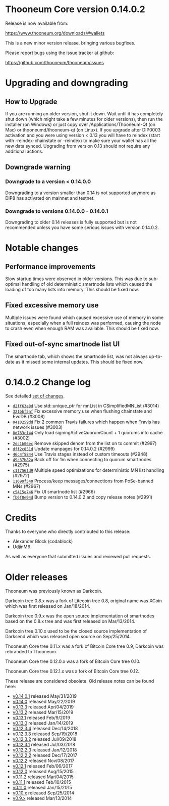 Thooneum Core version 0.14.0.2
==========================

Release is now available from:

  <https://www.thooneum.org/downloads/#wallets>

This is a new minor version release, bringing various bugfixes.

Please report bugs using the issue tracker at github:

  <https://github.com/thooneum/thooneum/issues>


Upgrading and downgrading
=========================

How to Upgrade
--------------

If you are running an older version, shut it down. Wait until it has completely
shut down (which might take a few minutes for older versions), then run the
installer (on Windows) or just copy over /Applications/Thooneum-Qt (on Mac) or
thooneumd/thooneum-qt (on Linux). If you upgrade after DIP0003 activation and you were
using version < 0.13 you will have to reindex (start with -reindex-chainstate
or -reindex) to make sure your wallet has all the new data synced. Upgrading from
version 0.13 should not require any additional actions.

Downgrade warning
-----------------

### Downgrade to a version < 0.14.0.0

Downgrading to a version smaller than 0.14 is not supported anymore as DIP8 has
activated on mainnet and testnet.

### Downgrade to versions 0.14.0.0 - 0.14.0.1

Downgrading to older 0.14 releases is fully supported but is not
recommended unless you have some serious issues with version 0.14.0.2.

Notable changes
===============

Performance improvements
------------------------
Slow startup times were observed in older versions. This was due to sub-optimal handling of old
deterministic smartnode lists which caused the loading of too many lists into memory. This should be
fixed now.

Fixed excessive memory use
--------------------------
Multiple issues were found which caused excessive use of memory in some situations, especially when
a full reindex was performed, causing the node to crash even when enough RAM was available. This should
be fixed now.

Fixed out-of-sync smartnode list UI
------------------------------------
The smartnode tab, which shows the smartnode list, was not always up-to-date as it missed some internal
updates. This should be fixed now.

0.14.0.2 Change log
===================

See detailed [set of changes](https://github.com/thooneum/thooneum/compare/v0.14.0.1...thooneum:v0.14.0.2).

- [`d2ff63e8d`](https://github.com/thooneum/thooneum/commit/d2ff63e8d) Use std::unique_ptr for mnList in CSimplifiedMNList (#3014)
- [`321bbf5af`](https://github.com/thooneum/thooneum/commit/321bbf5af) Fix excessive memory use when flushing chainstate and EvoDB (#3008)
- [`0410259dd`](https://github.com/thooneum/thooneum/commit/0410259dd) Fix 2 common Travis failures which happen when Travis has network issues (#3003)
- [`8d763c144`](https://github.com/thooneum/thooneum/commit/8d763c144) Only load signingActiveQuorumCount + 1 quorums into cache (#3002)
- [`2dc1b06ec`](https://github.com/thooneum/thooneum/commit/2dc1b06ec) Remove skipped denom from the list on tx commit (#2997)
- [`dff2c851d`](https://github.com/thooneum/thooneum/commit/dff2c851d) Update manpages for 0.14.0.2 (#2999)
- [`46c4f5844`](https://github.com/thooneum/thooneum/commit/46c4f5844) Use Travis stages instead of custom timeouts (#2948)
- [`49c37b82a`](https://github.com/thooneum/thooneum/commit/49c37b82a) Back off for 1m when connecting to quorum smartnodes (#2975)
- [`c1f756fd9`](https://github.com/thooneum/thooneum/commit/c1f756fd9) Multiple speed optimizations for deterministic MN list handling (#2972)
- [`11699f540`](https://github.com/thooneum/thooneum/commit/11699f540) Process/keep messages/connections from PoSe-banned MNs (#2967)
- [`c5415e746`](https://github.com/thooneum/thooneum/commit/c5415e746) Fix UI smartnode list (#2966)
- [`fb6f0e04d`](https://github.com/thooneum/thooneum/commit/fb6f0e04d) Bump version to 0.14.0.2 and copy release notes (#2991)

Credits
=======

Thanks to everyone who directly contributed to this release:

- Alexander Block (codablock)
- UdjinM6

As well as everyone that submitted issues and reviewed pull requests.

Older releases
==============

Thooneum was previously known as Darkcoin.

Darkcoin tree 0.8.x was a fork of Litecoin tree 0.8, original name was XCoin
which was first released on Jan/18/2014.

Darkcoin tree 0.9.x was the open source implementation of smartnodes based on
the 0.8.x tree and was first released on Mar/13/2014.

Darkcoin tree 0.10.x used to be the closed source implementation of Darksend
which was released open source on Sep/25/2014.

Thooneum Core tree 0.11.x was a fork of Bitcoin Core tree 0.9,
Darkcoin was rebranded to Thooneum.

Thooneum Core tree 0.12.0.x was a fork of Bitcoin Core tree 0.10.

Thooneum Core tree 0.12.1.x was a fork of Bitcoin Core tree 0.12.

These release are considered obsolete. Old release notes can be found here:

- [v0.14.0.1](https://github.com/thooneum/thooneum/blob/master/doc/release-notes/thooneum/release-notes-0.14.0.1.md) released May/31/2019
- [v0.14.0](https://github.com/thooneum/thooneum/blob/master/doc/release-notes/thooneum/release-notes-0.14.0.md) released May/22/2019
- [v0.13.3](https://github.com/thooneum/thooneum/blob/master/doc/release-notes/thooneum/release-notes-0.13.3.md) released Apr/04/2019
- [v0.13.2](https://github.com/thooneum/thooneum/blob/master/doc/release-notes/thooneum/release-notes-0.13.2.md) released Mar/15/2019
- [v0.13.1](https://github.com/thooneum/thooneum/blob/master/doc/release-notes/thooneum/release-notes-0.13.1.md) released Feb/9/2019
- [v0.13.0](https://github.com/thooneum/thooneum/blob/master/doc/release-notes/thooneum/release-notes-0.13.0.md) released Jan/14/2019
- [v0.12.3.4](https://github.com/thooneum/thooneum/blob/master/doc/release-notes/thooneum/release-notes-0.12.3.4.md) released Dec/14/2018
- [v0.12.3.3](https://github.com/thooneum/thooneum/blob/master/doc/release-notes/thooneum/release-notes-0.12.3.3.md) released Sep/19/2018
- [v0.12.3.2](https://github.com/thooneum/thooneum/blob/master/doc/release-notes/thooneum/release-notes-0.12.3.2.md) released Jul/09/2018
- [v0.12.3.1](https://github.com/thooneum/thooneum/blob/master/doc/release-notes/thooneum/release-notes-0.12.3.1.md) released Jul/03/2018
- [v0.12.2.3](https://github.com/thooneum/thooneum/blob/master/doc/release-notes/thooneum/release-notes-0.12.2.3.md) released Jan/12/2018
- [v0.12.2.2](https://github.com/thooneum/thooneum/blob/master/doc/release-notes/thooneum/release-notes-0.12.2.2.md) released Dec/17/2017
- [v0.12.2](https://github.com/thooneum/thooneum/blob/master/doc/release-notes/thooneum/release-notes-0.12.2.md) released Nov/08/2017
- [v0.12.1](https://github.com/thooneum/thooneum/blob/master/doc/release-notes/thooneum/release-notes-0.12.1.md) released Feb/06/2017
- [v0.12.0](https://github.com/thooneum/thooneum/blob/master/doc/release-notes/thooneum/release-notes-0.12.0.md) released Aug/15/2015
- [v0.11.2](https://github.com/thooneum/thooneum/blob/master/doc/release-notes/thooneum/release-notes-0.11.2.md) released Mar/04/2015
- [v0.11.1](https://github.com/thooneum/thooneum/blob/master/doc/release-notes/thooneum/release-notes-0.11.1.md) released Feb/10/2015
- [v0.11.0](https://github.com/thooneum/thooneum/blob/master/doc/release-notes/thooneum/release-notes-0.11.0.md) released Jan/15/2015
- [v0.10.x](https://github.com/thooneum/thooneum/blob/master/doc/release-notes/thooneum/release-notes-0.10.0.md) released Sep/25/2014
- [v0.9.x](https://github.com/thooneum/thooneum/blob/master/doc/release-notes/thooneum/release-notes-0.9.0.md) released Mar/13/2014

